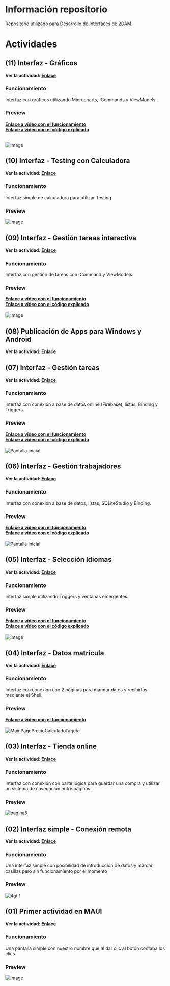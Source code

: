 # Información repositorio
 Repositorio utilizado para Desarrollo de Interfaces de 2DAM.

# Actividades

## (11) Interfaz - Gráficos
**Ver la actividad: [Enlace](https://github.com/Maek0s/2DAM_DesarrolloInterfaces/tree/main/Actv11_Graficos)**

### Funcionamiento

Interfaz con gráficos utilizando Microcharts, ICommands y ViewModels.

### Preview

<b>[Enlace a vídeo con el funcionamiento](https://youtu.be/4EUrQeiLU3Q)</b> <br>
<b>[Enlace a vídeo con el código explicado](https://youtu.be/ZLXQDnQ9LK4) </b> <br> <br>

![image](https://github.com/user-attachments/assets/f7f5ac7d-7af5-48ce-a44c-8f27b18af39b)

## (10) Interfaz - Testing con Calculadora
**Ver la actividad: [Enlace](https://github.com/Maek0s/2DAM_DesarrolloInterfaces/tree/main/Actv10_Testing)**

### Funcionamiento

Interfaz simple de calculadora para utilizar Testing.

### Preview

![image](https://github.com/user-attachments/assets/cec57af1-8f22-4053-b8a9-c4bc53675e73)

## (09) Interfaz - Gestión tareas interactiva
**Ver la actividad: [Enlace](https://github.com/Maek0s/2DAM_DesarrolloInterfaces/tree/main/Actv9_Dise%C3%B1oMVVM)**

### Funcionamiento

Interfaz con gestión de tareas con ICommand y ViewModels.

### Preview

<b>[Enlace a vídeo con el funcionamiento](https://youtu.be/3EJgtiqHrho)</b> <br>
<b>[Enlace a vídeo con el código explicado](https://youtu.be/7i_r2cY0NXw) </b> <br> <br>
![image](https://github.com/user-attachments/assets/9d2fc648-5afb-4d74-9e77-31de13ae289f)

## (08) Publicación de Apps para Windows y Android
**Ver la actividad: [Enlace](https://github.com/Maek0s/2DAM_DesarrolloInterfaces/tree/main/Actv8_PublicarAplicaciones)**

## (07) Interfaz - Gestión tareas
**Ver la actividad: [Enlace](https://github.com/Maek0s/2DAM_DesarrolloInterfaces/tree/main/Actv7_GestionTareas)**

### Funcionamiento

Interfaz con conexión a base de datos online (Firebase), listas, Binding y Triggers.

### Preview

<b>[Enlace a vídeo con el funcionamiento](https://youtu.be/aUg2jU0Fsz8)</b> <br>
<b>[Enlace a vídeo con el código explicado](https://youtu.be/lePUUrrnidU) </b> <br> <br>
![Pantalla inicial](https://github.com/user-attachments/assets/48060b6a-9cef-47a1-9f64-cd4d9dca710e)

## (06) Interfaz - Gestión trabajadores
**Ver la actividad: [Enlace](https://github.com/Maek0s/2DAM_DesarrolloInterfaces/tree/main/Actv6_GestionTrabajadores)**

### Funcionamiento

Interfaz con conexión a base de datos, listas, SQLiteStudio y Binding.

### Preview

<b>[Enlace a vídeo con el funcionamiento](https://youtu.be/lTq8Z3srrXs)</b> <br>
<b>[Enlace a vídeo con el código explicado](https://youtu.be/8uUpV4PZrbg) </b> <br> <br>
![Pantalla inicial](https://github.com/user-attachments/assets/0711c982-8f87-4c64-86eb-feea85967ad8)


## (05) Interfaz - Selección Idiomas
**Ver la actividad: [Enlace](https://github.com/Maek0s/2DAM_DesarrolloInterfaces/tree/main/Actv5_SeleccionIdiomas)**

### Funcionamiento

Interfaz simple utilizando Triggers y ventanas emergentes.

### Preview

<b>[Enlace a vídeo con el funcionamiento](https://youtu.be/xgfpKwYiU1s)</b> <br>
<b>[Enlace a vídeo con el código explicado](https://youtu.be/QAzTJHLHmXw) </b> <br> <br>
![image](https://github.com/user-attachments/assets/f0a680eb-b166-43e2-8836-1cb521d02e81)

## (04) Interfaz - Datos matrícula
**Ver la actividad: [Enlace](https://github.com/Maek0s/2DAM_DesarrolloInterfaces/tree/main/Actv4_DatosMatricula)**

### Funcionamiento

Interfaz con conexión con 2 páginas para mandar datos y recibirlos mediante el Shell.

### Preview

<b>[Enlace a vídeo con el funcionamiento](https://youtu.be/tNoHSAn_xAg)</b> <br> <br>
![MainPagePrecioCalculadoTarjeta](https://github.com/user-attachments/assets/92ff0710-6fc0-467f-965b-083e0255a862)

## (03) Interfaz - Tienda online
**Ver la actividad: [Enlace](https://github.com/Maek0s/2DAM_DesarrolloInterfaces/tree/main/Actv3_TiendaOnline)**

### Funcionamiento

Interfaz con conexión con parte lógica para guardar una compra y utilizar un sistema de navegación entre páginas.

### Preview

![pagina5](https://github.com/user-attachments/assets/25f5daeb-de5c-498c-8b8f-d3973a3dc402)

## (02) Interfaz simple - Conexión remota
**Ver la actividad: [Enlace](https://github.com/Maek0s/2DAM_DesarrolloInterfaces/tree/main/Actv2_ConexionRemota)**

### Funcionamiento

Una interfaz simple con posibilidad de introducción de datos y marcar casillas pero sin funcionamiento por el momento

### Preview

![4gtif](https://github.com/user-attachments/assets/1aeee2b4-fb9b-4869-9a1e-ec221504c055)

## (01) Primer actividad en MAUI 
**Ver la actividad: [Enlace](https://github.com/Maek0s/2DAM_DesarrolloInterfaces/tree/main/Actv1_MiPrimerProyecto)**

### Funcionamiento

Una pantalla simple con nuestro nombre que al dar clic al botón contaba los clics

### Preview

![image](https://github.com/user-attachments/assets/ec763d24-3368-45ff-827c-2d50e4870172)
